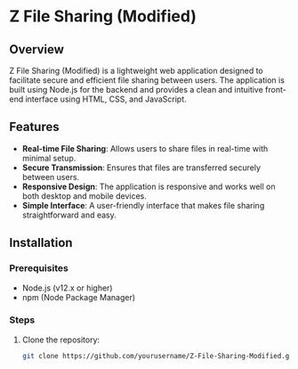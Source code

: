 # Z File Sharing (Modified)

## Overview
Z File Sharing (Modified) is a lightweight web application designed to facilitate secure and efficient file sharing between users. The application is built using Node.js for the backend and provides a clean and intuitive front-end interface using HTML, CSS, and JavaScript.

## Features
- **Real-time File Sharing**: Allows users to share files in real-time with minimal setup.
- **Secure Transmission**: Ensures that files are transferred securely between users.
- **Responsive Design**: The application is responsive and works well on both desktop and mobile devices.
- **Simple Interface**: A user-friendly interface that makes file sharing straightforward and easy.

## Installation

### Prerequisites
- Node.js (v12.x or higher)
- npm (Node Package Manager)

### Steps
1. Clone the repository:
   ```bash
   git clone https://github.com/yourusername/Z-File-Sharing-Modified.git
